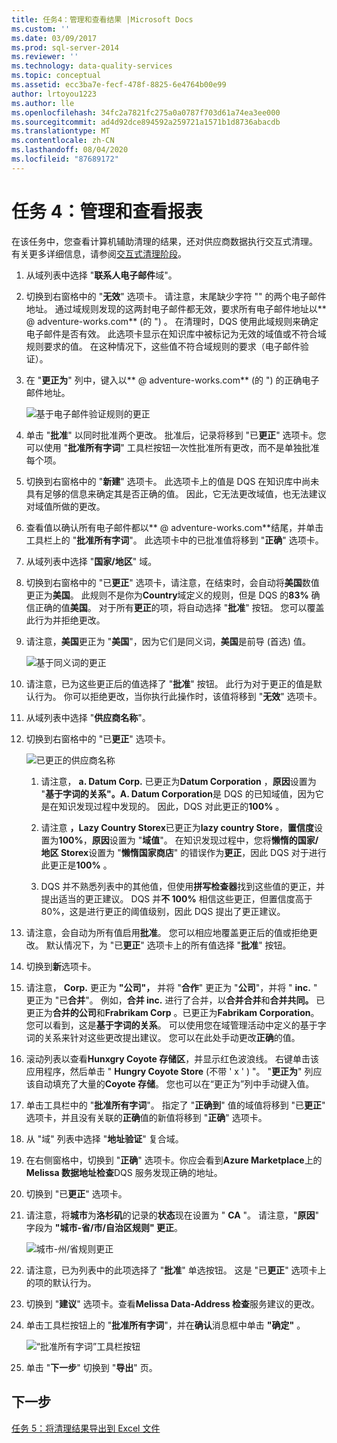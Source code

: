 ```yaml
---
title: 任务4：管理和查看结果 |Microsoft Docs
ms.custom: ''
ms.date: 03/09/2017
ms.prod: sql-server-2014
ms.reviewer: ''
ms.technology: data-quality-services
ms.topic: conceptual
ms.assetid: ecc3ba7e-fecf-478f-8825-6e4764b00e99
author: lrtoyou1223
ms.author: lle
ms.openlocfilehash: 34fc2a7821fc275a0a0787f703d61a74ea3ee000
ms.sourcegitcommit: ad4d92dce894592a259721a1571b1d8736abacdb
ms.translationtype: MT
ms.contentlocale: zh-CN
ms.lasthandoff: 08/04/2020
ms.locfileid: "87689172"
---
```

# <a name="task-4-manaing-and-viewing-results"></a>任务 4：管理和查看报表
  在该任务中，您查看计算机辅助清理的结果，还对供应商数据执行交互式清理。 有关更多详细信息，请参阅[交互式清理阶段](https://msdn.microsoft.com/library/hh213061.aspx#Interactive)。  
  
1.  从域列表中选择 "**联系人电子邮件**域"。  
  
2.  切换到右窗格中的 "**无效**" 选项卡。 请注意，末尾缺少字符 "" 的两个电子邮件地址。 通过域规则发现的这两封电子邮件都无效，要求所有电子邮件地址以** \@ adventure-works.com** (的 ") 。 在清理时，DQS 使用此域规则来确定电子邮件是否有效。 此选项卡显示在知识库中被标记为无效的域值或不符合域规则要求的值。 在这种情况下，这些值不符合域规则的要求（电子邮件验证）。  
  
3.  在 "**更正为**" 列中，键入以** \@ adventure-works.com** (的 ") 的正确电子邮件地址。  
  
     ![基于电子邮件验证规则的更正](../../2014/tutorials/media/et-managingandviewingresults-01.jpg "基于电子邮件验证规则的更正")  
  
4.  单击 "**批准**" 以同时批准两个更改。 批准后，记录将移到 "已**更正**" 选项卡。您可以使用 "**批准所有字词**" 工具栏按钮一次性批准所有更改，而不是单独批准每个项。  
  
5.  切换到右窗格中的 "**新建**" 选项卡。 此选项卡上的值是 DQS 在知识库中尚未具有足够的信息来确定其是否正确的值。 因此，它无法更改域值，也无法建议对域值所做的更改。  
  
6.  查看值以确认所有电子邮件都以** \@ adventure-works.com**结尾，并单击工具栏上的 "**批准所有字词**"。 此选项卡中的已批准值将移到 "**正确**" 选项卡。  
  
7.  从域列表中选择 "**国家/地区**" 域。  
  
8.  切换到右窗格中的 "已**更正**" 选项卡，请注意，在结束时，会自动将**美国**数值更正为**美国**。 此规则不是你为**Country**域定义的规则，但是 DQS 的**83%** 确信正确的值**美国**。 对于所有**更正**的项，将自动选择 "**批准**" 按钮。 您可以覆盖此行为并拒绝更改。  
  
9. 请注意，**美国**更正为 "**美国**"，因为它们是同义词，**美国**是前导 (首选) 值。  
  
     ![基于同义词的更正](../../2014/tutorials/media/et-managingandviewingresults-02.jpg "基于同义词的更正")  
  
10. 请注意，已为这些更正后的值选择了 "**批准**" 按钮。 此行为对于更正的值是默认行为。 你可以拒绝更改，当你执行此操作时，该值将移到 "**无效**" 选项卡。  
  
11. 从域列表中选择 "**供应商名称**"。  
  
12. 切换到右窗格中的 "已**更正**" 选项卡。  
  
     ![已更正的供应商名称](../../2014/tutorials/media/et-managingandviewingresults-03.jpg "已更正的供应商名称")  
  
    1.  请注意， **a. Datum Corp.** 已更正为**Datum Corporation** ，**原因**设置为 "**基于字词的关系"。A. Datum Corporation**是 DQS 的已知域值，因为它是在知识发现过程中发现的。 因此，DQS 对此更正的**100%** 。  
  
    2.  请注意 **，Lazy Country Storex**已更正为**lazy country Store**，**置信度**设置为**100%**，**原因**设置为 "**域值**"。 在知识发现过程中，您将**懒惰的国家/地区 Storex**设置为 "**懒惰国家商店**" 的错误作为**更正**，因此 DQS 对于进行此更正是**100%** 。  
  
    3.  DQS 并不熟悉列表中的其他值，但使用**拼写检查器**找到这些值的更正，并提出适当的更正建议。 DQS 并**不 100%** 相信这些更正，但置信度高于80%，这是进行更正的阈值级别，因此 DQS 提出了更正建议。  
  
13. 请注意，会自动为所有值启用**批准**。 您可以相应地覆盖更正后的值或拒绝更改。 默认情况下，为 "已**更正**" 选项卡上的所有值选择 "**批准**" 按钮。  
  
14. 切换到**新**选项卡。  
  
15. 请注意， **Corp.** 更正为 **"公司"，** 并将 "**合作**" 更正为 "**公司**"，并将 " **inc.** " 更正为 "已**合并**"。 例如，**合并 inc.** 进行了合并，以**合并合并**和**合并共同。** 已更正为**合并的公司**和**Frabrikam Corp** 。已更正为**Fabrikam Corporation**。  您可以看到，这是**基于字词的关系**。 可以使用您在域管理活动中定义的基于字词的关系来针对这些更改提出建议。 您可以在此处手动更改**正确**的值。  
  
16. 滚动列表以查看**Hunxgry Coyote 存储区**，并显示红色波浪线。 右键单击该应用程序，然后单击 " **Hungry Coyote Store** (不带 ' x ' ) "。 "**更正为**" 列应该自动填充了大量的**Coyote 存储**。 您也可以在“更正为”列中手动键入值。  
  
17. 单击工具栏中的 "**批准所有字词**"。 指定了 "**正确到**" 值的域值将移到 "已**更正**" 选项卡，并且没有关联的**正确**值的新值将移到 "**正确**" 选项卡。  
  
18. 从 "域" 列表中选择 "**地址验证**" 复合域。  
  
19. 在右侧窗格中，切换到 "**正确**" 选项卡。你应会看到**Azure Marketplace**上的**Melissa 数据地址检查**DQS 服务发现正确的地址。  
  
20. 切换到 "已**更正**" 选项卡。  
  
21. 请注意，将**城市**为**洛杉矶**的记录的**状态**现在设置为 " **CA** "。 请注意，"**原因**" 字段为 **"城市-省/市/自治区规则" 更正**。  
  
     ![城市-州/省规则更正](../../2014/tutorials/media/et-managingandviewingresults-04.jpg "城市-州/省规则更正")  
  
22. 请注意，已为列表中的此项选择了 "**批准**" 单选按钮。 这是 "已**更正**" 选项卡上的项的默认行为。  
  
23. 切换到 "**建议**" 选项卡。查看**Melissa Data-Address 检查**服务建议的更改。  
  
24. 单击工具栏按钮上的 "**批准所有字词**"，并在**确认**消息框中单击 **"确定"** 。  
  
     ![“批准所有字词”工具栏按钮](../../2014/tutorials/media/et-managingandviewingresults-05.jpg "“批准所有字词”工具栏按钮")  
  
25. 单击 "**下一步**" 切换到 "**导出**" 页。  
  
## <a name="next-step"></a>下一步  
 [任务 5：将清理结果导出到 Excel 文件](../../2014/tutorials/task-5-exporting-cleansing-results-to-an-excel-file.md)  
  
  
